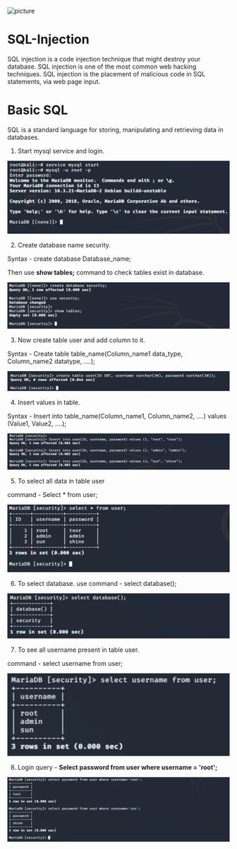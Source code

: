 ![picture](https://blog.plura.io/wp-content/uploads/2016/12/sql1.png)

# SQL-Injection
SQL injection is a code injection technique that might destroy your database.  SQL injection is one of the most common web hacking techniques.  SQL injection is the placement of malicious code in SQL statements, via web page input.

# Basic SQL

SQL is a standard language for storing, manipulating and retrieving data in databases.

1. Start mysql service and login. 

![Basic%20SQL%20170077aa75f74023baa74a4c0a66d934/Capture.png](Basic%20SQL%20170077aa75f74023baa74a4c0a66d934/Capture.png)

 2.  Create database name security. 

Syntax - create database Database_name;

Then use **show tables;** command to check tables exist in database.

![Basic%20SQL%20170077aa75f74023baa74a4c0a66d934/Capture%201.png](Basic%20SQL%20170077aa75f74023baa74a4c0a66d934/Capture%201.png)

 3.  Now create table user and add column to it.

Syntax - Create table table_name(Column_name1 data_type, Column_name2 datatype, ....);   

![Basic%20SQL%20170077aa75f74023baa74a4c0a66d934/Capture%202.png](Basic%20SQL%20170077aa75f74023baa74a4c0a66d934/Capture%202.png)

 4.  Insert values in table.

Syntax - Insert into table_name(Column_name1, Column_name2, ....) values (Value1, Value2, ....);

![Basic%20SQL%20170077aa75f74023baa74a4c0a66d934/Capture%203.png](Basic%20SQL%20170077aa75f74023baa74a4c0a66d934/Capture%203.png)

 5.  To select all data in table user

command - Select * from user;

![Basic%20SQL%20170077aa75f74023baa74a4c0a66d934/Capture%204.png](Basic%20SQL%20170077aa75f74023baa74a4c0a66d934/Capture%204.png)

 6.   To select database. use command - select database();

![Basic%20SQL%20170077aa75f74023baa74a4c0a66d934/Capture%205.png](Basic%20SQL%20170077aa75f74023baa74a4c0a66d934/Capture%205.png)

 7.  To see all username present in table user. 

command - select username from user;

![Basic%20SQL%20170077aa75f74023baa74a4c0a66d934/Capture%206.png](Basic%20SQL%20170077aa75f74023baa74a4c0a66d934/Capture%206.png)

 8.   Login query - **Select password from user where username = 'root';**

![Basic%20SQL%20170077aa75f74023baa74a4c0a66d934/Capture%207.png](Basic%20SQL%20170077aa75f74023baa74a4c0a66d934/Capture%207.png)
